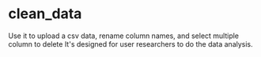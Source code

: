# clean_data
Use it to upload a csv data, rename column names, and select multiple column to delete 
It's designed for user researchers to do the data analysis.
